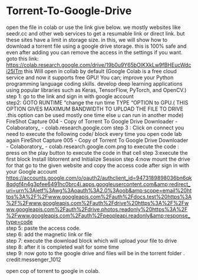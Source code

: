 # Torrent-To-Google-Drive
open the file in colab or use the link give below.
we mostly websites like seedr.cc and other web services to get a resumable link or direct link. but these sites have a limit in storage size. 
in this, we will show how to download a torrent file using a google drive storage.  this is 100% safe and even after adding you can remove the access in the settings if you want.  goto this link:  https://colab.research.google.com/drive/19b0u9Y65bOIKXkLw9fBHEucWdci25ITm  this Will open in collab by default (Google Colab is a free cloud service and now it supports free GPU! You can; improve your Python programming language coding skills. develop deep learning applications using popular libraries such as Keras, TensorFlow, PyTorch, and OpenCV.)  
step 1: go to the link and sign in with google account  
step2: GOTO RUNTIME   “change the run time TYPE “OPTION  to GPU.( THIS OPTION GIVES MAXIMUM BANDWIDTH TO UPLOAD THE FILE TO DRIVE .this option can be used mostly one time else u can run in another mode)  FireShot Capture 004 - Copy of Torrent To Google Drive Downloader - Colaboratory_ - colab.research.google.com  step 3 : Click on connect  you need to execute the following code/ block every time you open code lab again FireShot Capture 005 - Copy of Torrent To Google Drive Downloader - Colaboratory_ - colab.research.google.com.png  to execute the code :   press on the play button to execute the code in that cell 
step 3:execute the first block Install libtorrent and Initialize Session
step 4:now mount the drive for that go to the given website and copy the access code after sign in with your Google account  https://accounts.google.com/o/oauth2/authclient_id=9473189898036bn6qk8qdgf4n4g3pfee6491hc0brc4i.apps.googleusercontent.com&amp;redirect_uri=urn%3Aietf%3Awg%3Aoauth%3A2.0%3Aoob&amp;scope=email%20https%3A%2F%2Fwww.googleapis.com%2Fauth%2Fdocs.test%20https%3A%2F%2Fwww.googleapis.com%2Fauth%2Fdrive%20https%3A%2F%2Fwww.googleapis.com%2Fauth%2Fdrive.photos.readonly%20https%3A%2F%2Fwww.googleapis.com%2Fauth%2Fpeopleapi.readonly&amp;response_type=code  
step 5: paste the access code.  
step 6: add the magnetic link or file  
step 7: execute the download block which will upload your file to drive  
step 8: after it is completed wait for some time  
step 9: now goto to the google drive and files will be in the torrent folder . 
credit:messenger_1012

open cop of torrent to google in colab.
